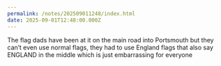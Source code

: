 ```yaml
---
permalink: /notes/202509011248/index.html
date: 2025-09-01T12:48:00.000Z
---
```


The flag dads have been at it on the main road into Portsmouth but they can’t even use normal flags, they had to use England flags that also say ENGLAND in the middle which is just embarrassing for everyone 